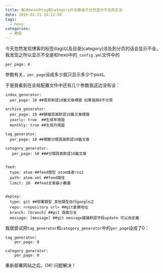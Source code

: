 ```yaml
---
title: 解决hexo中tag和category中文章由于分页显示不全的方法
date: 2016-02-21 14:12:58
tags:
  - hexo
categories:
  - 教程
---
```

今天忽然发现博客的标签(tag)以及目录(category)涉及到分页的话会显示不全，我发现之所以显示不全是和hexo中的`_config.yml`文件中的
``` 
per_page: 6
```
参数有关，`per_page`设成多少就只显示多少个post。

<!-- more -->

于是我看到在全局配置文件中还有几个参数我这边没有设：
```
index_generator:
  per_page: 10 ##首頁默認10篇文章標題 如果值爲0不分頁

archive_generator:
  per_page: 10 ##歸檔頁面默認10篇文章標題
  yearly: true  ##生成年視圖
  monthly: true ##生成月視圖

tag_generator:
  per_page: 10 ##標籤分類頁面默認10篇文章

category_generator:
   per_page: 10 ###分類頁面默認10篇文章


feed:
  type: atom ##feed類型 atom或者rss2
  path: atom.xml ##feed路徑
  limit: 20  ##feed文章最小數量


deploy:
  type: git ##部署類型 其他類型自行google之
  repo: <repository url> ##git倉庫地址
  branch: [branch] ##git 頁面分支
  message: [message] ##git message建議默認字段update 可以自定義
```

我就尝试把`tag_generator`和`category_generator`中的`per_page`设成了0：
```
tag_generator:
    per_page: 0

category_generator:
    per_page: 0
```

重新部署网站之后，OK! 问题解决！
